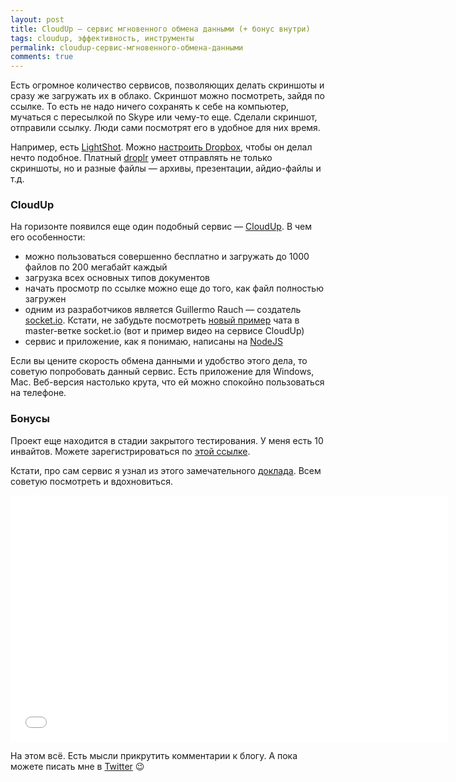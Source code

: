 ```yaml
---
layout: post
title: CloudUp — сервис мгновенного обмена данными (+ бонус внутри)
tags: cloudup, эффективность, инструменты
permalink: cloudup-сервис-мгновенного-обмена-данными
comments: true
---
```


Есть огромное количество сервисов, позволяющих делать скриншоты и сразу же загружать их в облако. Скриншот можно посмотреть, зайдя по ссылке. То есть не надо ничего сохранять к себе на компьютер, мучаться с пересылкой по Skype или чему-то еще. Сделали скриншот, отправили ссылку. Люди сами посмотрят его в удобное для них время.

Например, есть [LightShot](http://prntscr.com/). Можно [настроить Dropbox](https://www.dropbox.com/help/1964/ru), чтобы он делал нечто подобное. Платный [droplr](https://droplr.com) умеет отправлять не только скриншоты, но и разные файлы — архивы, презентации, айдио-файлы и т.д.

### CloudUp

На горизонте появился еще один подобный сервис — [CloudUp](https://cloudup.com). В чем его особенности:

* можно пользоваться совершенно бесплатно и загружать до 1000 файлов по 200 мегабайт каждый
* загрузка всех основных типов документов
* начать просмотр по ссылке можно еще до того, как файл полностью загружен
* одним из разработчиков является Guillermo Rauch — создатель [socket.io](socket.io). Кстати, не забудьте посмотреть [новый пример](https://cloudup.com/cMrYoTieM0c) чата в master-ветке socket.io (вот и пример видео на сервисе CloudUp)
* сервис и приложение, как я понимаю, написаны на [NodeJS](http://nodejs.org/)

Если вы цените скорость обмена данными и удобство этого дела, то советую попробовать данный сервис. Есть приложение для Windows, Mac. Веб-версия настолько крута, что ей можно спокойно пользоваться на телефоне.

### Бонусы

Проект еще находится в стадии закрытого тестирования. У меня есть 10 инвайтов. Можете зарегистрироваться по [этой ссылке](https://cloudup.com/s/olegafx-782).

Кстати, про сам сервис я узнал из этого замечательного [доклада](http://www.youtube.com/watch?v=Ar9R-CX217o). Всем советую посмотреть и вдохновиться.

<iframe width="700" height="394" src="//www.youtube.com/embed/Ar9R-CX217o" frameborder="0" allowfullscreen></iframe>

На этом всё. Есть мысли прикрутить комментарии к блогу. А пока можете писать мне в [Twitter](http://twitter.com/olegafx/) :wink:
